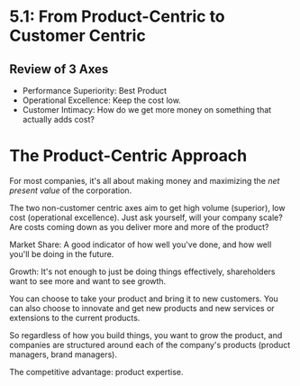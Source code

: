 # 5.1: From Product-Centric to Customer Centric

## Review of 3 Axes

* Performance Superiority: Best Product
* Operational Excellence: Keep the cost low.
* Customer Intimacy: How do we get more money on something that actually adds cost?

# The Product-Centric Approach

For most companies, it's all about making money and maximizing the _net present value_ of the corporation.

The two non-customer centric axes aim to get high volume (superior), low cost (operational excellence). Just ask yourself, will your company scale? Are costs coming down as you deliver more and more of the product?

Market Share: A good indicator of how well you've done, and how well you'll be doing in the future.

Growth: It's not enough to just be doing things effectively, shareholders want to see more and want to see growth. 

You can choose to take your product and bring it to new customers. You can also choose to innovate and get new products and new services or extensions to the current products.

So regardless of how you build things, you want to grow the product, and companies are structured around each of the company's products (product managers, brand managers).

The competitive advantage: product expertise.














